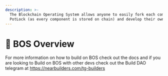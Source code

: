 ```yaml
---
description: >-
  The Blockchain Operating System allows anyone to easily fork each component of
  PotLock (as every component is stored on chain) and develop their own flow
---
```


# 🍴 BOS Overview

For more information on how to build on BOS check out the docs and if you are looking to Build on BOS with other devs check out the Build DAO telegram at [https://nearbuilders.com/tg-builders ](https://nearbuilders.com/tg-builders)


